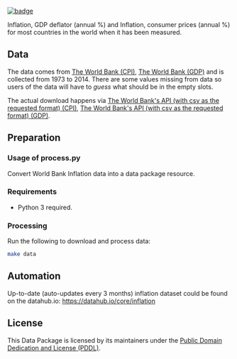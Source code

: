 <a className="gh-badge" href="https://datahub.io/core/inflation"><img src="https://badgen.net/badge/icon/View%20on%20datahub.io/orange?icon=https://datahub.io/datahub-cube-badge-icon.svg&label&scale=1.25" alt="badge" /></a>

Inflation, GDP deflator (annual %) and Inflation, consumer prices (annual %) for most countries in the world when it has been measured. 

## Data

The data comes from [The World Bank (CPI)](https://api.worldbank.org/v2/en/indicator/NY.GDP.DEFL.KD.ZG?downloadformat=csv), [The World Bank (GDP)](https://api.worldbank.org/v2/en/indicator/FP.CPI.TOTL.ZG?downloadformat=csv)  and is collected from 1973 to 2014. There are some values missing from data so users of the data will have to *guess* what should be in the empty slots.

The actual download happens via [The World Bank's API (with csv as the requested format) (CPI)](https://api.worldbank.org/v2/en/indicator/NY.GDP.DEFL.KD.ZG?downloadformat=csv), [The World Bank's API (with csv as the requested format) (GDP)](https://api.worldbank.org/v2/en/indicator/FP.CPI.TOTL.ZG?downloadformat=csv).

## Preparation

### Usage of process.py

Convert World Bank Inflation data into a data package resource.

### Requirements
- Python 3 required.

### Processing
Run the following to download and process data:
```bash
make data
```

## Automation

Up-to-date (auto-updates every 3 months) inflation dataset could be found on the datahub.io:
https://datahub.io/core/inflation

## License

This Data Package is licensed by its maintainers under the [Public Domain Dedication and License (PDDL)](http://opendatacommons.org/licenses/pddl/1.0/).
